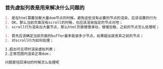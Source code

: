 ### 首先虚拟列表是用来解决什么问题的

```md
1. 是在html需要加载大量dom节点的时候，避免这些没有必要的节点的渲染，应该设置的行为；
2. OK，那么当前页面没有scroll的时候，也应该渲染指定的节点对吧；
3. scroll行为渲染出大量节点，那么html页面慢慢滑动，慢慢加载，之前的节点怎么处理呢；
```

```md
1. 首先应该确定当前页面的buffer最多能装多少节点，如果超出就丢弃之前的节点；
2. 对scroll行为如何处理；
```

```md
1.超出可见项时渲染虚拟列表；
2.正常范围内渲染正常dom；
```

```md
问题是往回滑动的时候怎么处理呢
```

